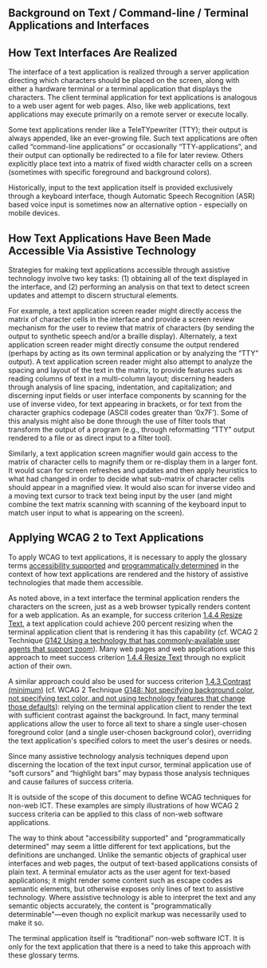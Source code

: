 Background on Text / Command-line / Terminal Applications and Interfaces
------------------------------------------------------------------------

How Text Interfaces Are Realized
--------------------------------

The interface of a text application is realized through a server application directing which characters should be placed on the screen, along with either a hardware terminal or a terminal application that displays the characters. The client terminal application for text applications is analogous to a web user agent for web pages. Also, like web applications, text applications may execute primarily on a remote server or execute locally.

Some text applications render like a TeleTYpewriter (TTY); their output is always appended, like an ever-growing file. Such text applications are often called “command-line applications” or occasionally “TTY-applications”, and their output can optionally be redirected to a file for later review. Others explicitly place text into a matrix of fixed width character cells on a screen (sometimes with specific foreground and background colors).

Historically, input to the text application itself is provided exclusively through a keyboard interface, though Automatic Speech Recognition (ASR) based voice input is sometimes now an alternative option - especially on mobile devices.

How Text Applications Have Been Made Accessible Via Assistive Technology
------------------------------------------------------------------------

Strategies for making text applications accessible through assistive technology involve two key tasks: (1) obtaining all of the text displayed in the interface, and (2) performing an analysis on that text to detect screen updates and attempt to discern structural elements.

For example, a text application screen reader might directly access the matrix of character cells in the interface and provide a screen review mechanism for the user to review that matrix of characters (by sending the output to synthetic speech and/or a braille display). Alternately, a text application screen reader might directly consume the output rendered (perhaps by acting as its own terminal application or by analyzing the “TTY” output). A text application screen reader might also attempt to analyze the spacing and layout of the text in the matrix, to provide features such as reading columns of text in a multi-column layout; discerning headers through analysis of line spacing, indentation, and capitalization; and discerning input fields or user interface components by scanning for the use of inverse video, for text appearing in brackets, or for text from the character graphics codepage (ASCII codes greater than ‘0x7F’). Some of this analysis might also be done through the use of filter tools that transform the output of a program (e.g., through reformatting “TTY” output rendered to a file or as direct input to a filter tool).

Similarly, a text application screen magnifier would gain access to the matrix of character cells to magnify them or re-display them in a larger font. It would scan for screen refreshes and updates and then apply heuristics to what had changed in order to decide what sub-matrix of character cells should appear in a magnified view. It would also scan for inverse video and a moving text cursor to track text being input by the user (and might combine the text matrix scanning with scanning of the keyboard input to match user input to what is appearing on the screen).

Applying WCAG 2 to Text Applications
--------------------------------------

To apply WCAG to text applications, it is necessary to apply the glossary terms [accessibility supported](#dfn-accessibility-supported) and [programmatically determined](#dfn-programmatically-determinable) in the context of how text applications are rendered and the history of assistive technologies that made them accessible.

As noted above, in a text interface the terminal application renders the characters on the screen, just as a web browser typically renders content for a web application. As an example, for success criterion [1.4.4 Resize Text](http://www.w3.org/TR/WCAG22/#resize-text), a text application could achieve 200 percent resizing when the terminal application client that is rendering it has this capability (cf. WCAG 2 Technique [G142 Using a technology that has commonly-available user agents that support zoom](http://www.w3.org/WAI/WCAG22/Techniques/general/G142)). Many web pages and web applications use this approach to meet success criterion [1.4.4 Resize Text](http://www.w3.org/TR/WCAG22/#resize-text) through no explicit action of their own.

A similar approach could also be used for success criterion [1.4.3 Contrast (minimum)](http://www.w3.org/TR/WCAG22/#contrast-minimum) (cf. WCAG 2 Technique [G148: Not specifying background color, not specifying text color, and not using technology features that change those defaults](http://www.w3.org/WAI/WCAG22/Techniques/general/G148)): relying on the terminal application client to render the text with sufficient contrast against the background. In fact, many terminal applications allow the user to force all text to share a single user-chosen foreground color (and a single user-chosen background color), overriding the text application's specified colors to meet the user's desires or needs.

Since many assistive technology analysis techniques depend upon discerning the location of the text input cursor, terminal application use of “soft cursors” and “highlight bars” may bypass those analysis techniques and cause failures of success criteria.

<div class="note">It is outside of the scope of this document to define WCAG techniques for non-web ICT. These examples are simply illustrations of how WCAG 2 success criteria can be applied to this class of non-web software applications.</div>

The way to think about "accessibility supported" and "programmatically determined" may seem a little different for text applications, but the definitions are unchanged. Unlike the semantic objects of graphical user interfaces and web pages, the output of text-based applications consists of plain text. A terminal emulator acts as the user agent for text-based applications; it might render some content such as escape codes as semantic elements, but otherwise exposes only lines of text to assistive technology. Where assistive technology is able to interpret the text and any semantic objects accurately, the content is "programmatically determinable"—even though no explicit markup was necessarily used to make it so.

<div class="note">The terminal application itself is “traditional” non-web software ICT. It is only for the text application that there is a need to take this approach with these glossary terms.</div>
